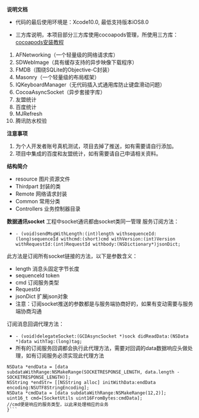 **说明文档**</r>
- 代码的最后使用环境是：Xcode10.0, 最低支持版本iOS8.0 </n>

- 三方库说明，本项目部分三方库使用cocoapods管理，所使用三方库：[cocoapods安装教程](https://www.jianshu.com/p/1bb0ad42cb2e)</r>
1. AFNetworking（一个轻量级的网络请求库）</r> 
2. SDWebImage（具有缓存支持的异步映像下载程序）</r>
3. FMDB（围绕SQLite的Objective-C封装）</r>
4. Masonry（一个轻量级的布局框架）</r>
5. IQKeyboardManager（无代码插入式通用库防止键盘滑动问题）</r>
6. CocoaAsyncSocket（异步套接字库）</r>
7. 友盟统计</r>
8. 百度统计</r>
9. MJRefresh</r>
10. 腾讯防水校验</r>

 **注意事项**</r>
1. 为个人开发者账号真机测试，项目去掉了推送，如有需要请自行添加。</r>
2. 项目中集成的百度和友盟统计，如有需要请自己申请相关资料。</r></r>

 **结构简介**</r>
- resource 图片资源文件 </r>
- Thirdpart 封装的类 </r>
- Remote 网络请求封装 </r>
- Common 常用分类 </r>
- Controllers 业务控制器目录 </r>

**数据通讯socket**</r>
工程中socket通讯都由socket类同一管理</r>
服务订阅方法：</r>
- `- (void)sendMsgWithLength:(int)length withsequenceId:(long)sequenceId withcmd:(short)cmd withVersion:(int)Version withRequestId:(int)RequestId withbody:(NSDictionary*)jsonDict;`</r>

此方法是订阅所有socket链接的方法，以下是参数含义：</r>
- length 消息头固定字节长度</r>
- sequenceId token</r>
- cmd 订阅服务类型</r>
- RequestId </r>
- jsonDict 扩展json对象</r>
- 注意：订阅socket推送的参数都是与服务端协商好的，如果有变动需要与服务端协商沟通</r>

订阅消息回调代理方法：</n>
- `- (void)delegateSocket:(GCDAsyncSocket *)sock didReadData:(NSData *)data withTag:(long)tag;`</n>
- 所有的订阅服务回调都会执行此代理方法，需要对回调的data数据响应头做处理，如有订阅服务必须实现此代理方法</r>
 ```- (void)delegateSocket:(GCDAsyncSocket *)sock didReadData:(NSData *)data withTag:(long)tag {
 NSData *endData = [data subdataWithRange:NSMakeRange(SOCKETRESPONSE_LENGTH, data.length -SOCKETRESPONSE_LENGTH)];
 NSString *endStr= [[NSString alloc] initWithData:endData encoding:NSUTF8StringEncoding];
 NSData *cmdData = [data subdataWithRange:NSMakeRange(12,2)];
 uint16_t cmd=[SocketUtils uint16FromBytes:cmdData];
 //cmd便是响应的服务类型，以此来处理相应的业务
 }```
